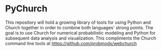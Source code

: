 # PyChurch

This repository will hold a growing library of tools for using Python and Church together in order to combine both languages' strong points.
The goal is to use Church for numerical probabilistic modeling and Python for subsequent data analysis and visualization. This compliments the Church command line tools at https://github.com/probmods/webchurch
